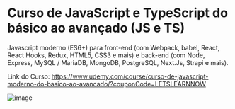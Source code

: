 <h1>Curso de JavaScript e TypeScript do básico ao avançado (JS e TS)</h1>
  
  Javascript moderno (ES6+) para front-end (com Webpack, babel, 
  React, React Hooks, Redux, HTML5, CSS3 e mais) e back-end (com Node, 
  Express, MySQL / MariaDB, MongoDB, PostgreSQL, Next.Js, Strapi e mais).

Link do Curso: <a>https://www.udemy.com/course/curso-de-javascript-moderno-do-basico-ao-avancado/?couponCode=LETSLEARNNOW</a>

![image](https://github.com/Galinha2/JavaScript-e-TypeScript/assets/161582309/495ff72c-f448-4de7-badb-82c637928f21)

